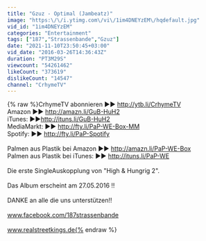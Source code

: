 ```yaml
---
title: "Gzuz - Optimal (Jambeatz)"
image: "https:\/\/i.ytimg.com\/vi\/1im4DNEYzEM\/hqdefault.jpg"
vid_id: "1im4DNEYzEM"
categories: "Entertainment"
tags: ["187","Strassenbande","Gzuz"]
date: "2021-11-10T23:50:45+03:00"
vid_date: "2016-03-26T14:36:43Z"
duration: "PT3M29S"
viewcount: "54261462"
likeCount: "373619"
dislikeCount: "14547"
channel: "CrhymeTV"
---
```

{% raw %}CrhymeTV abonnieren ►► <a rel="nofollow" target="blank" href="http://ytb.li/CrhymeTV">http://ytb.li/CrhymeTV</a><br />Amazon ►► <a rel="nofollow" target="blank" href="http://amazn.li/GuB-HuH2">http://amazn.li/GuB-HuH2</a><br />iTunes: ►►<a rel="nofollow" target="blank" href="http://ituns.li/GuB-HuH2">http://ituns.li/GuB-HuH2</a><br />MediaMarkt: ►► <a rel="nofollow" target="blank" href="http://fty.li/PaP-WE-Box-MM">http://fty.li/PaP-WE-Box-MM</a><br />Spotify: ►► <a rel="nofollow" target="blank" href="http://fty.li/PaP-Spotify">http://fty.li/PaP-Spotify</a><br /><br />Palmen aus Plastik bei Amazon ►► <a rel="nofollow" target="blank" href="http://amazn.li/PaP-WE-Box">http://amazn.li/PaP-WE-Box</a><br />Palmen aus Plastik bei iTunes: ►► <a rel="nofollow" target="blank" href="http://ituns.li/PaP-WE">http://ituns.li/PaP-WE</a><br /><br />Die erste SingleAuskopplung von &quot;High &amp; Hungrig 2&quot;.<br /><br />Das Album erscheint am 27.05.2016 !!<br /><br />DANKE an alle die uns unterstützen!!<br /><br />www.facebook.com/187strassenbande<br /><br />www.realstreetkings.de{% endraw %}
